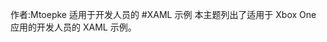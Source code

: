 作者&#58;Mtoepke 适用于开发人员的 #XAML 示例 本主题列出了适用于 Xbox One 应用的开发人员的 XAML 示例。


<!--HONumber=May16_HO2-->


